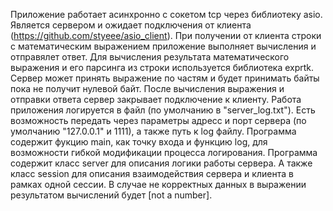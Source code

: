 Приложение работает асинхронно с сокетом tcp через библиотеку asio.
Является сервером и ожидает подключения от клиента (https://github.com/styeee/asio_client).
При получении от клиента строки с математическим выражением приложение выполняет вычисления и отправялет ответ.
Для вычисления результата математического выражения и его парсинга из строки используется библиотека exprtk.
Сервер может принять выражение по частям и будет принимать байты пока не получит нулевой байт.
После вычисления выражения и отправки ответа сервер закрывает подключение к клиенту.
Работа приложения логируется в файл (по умолчанию в "server_log.txt").
Есть возможность передать через параметры адресс и порт сервера (по умолчанию "127.0.0.1" и 1111), а также путь к log файлу.
Программа содержит фукцию main, как точку входа и функцию log, для возможности гибкой модификации процесса логирования.
Программа содержит класс server для описания логики работы сервера.
А также класс session для описания взаимодействия сервера и клиента в рамках одной сессии.
В случае не корректных данных в выражении результатом вычислений будет [not a number].
